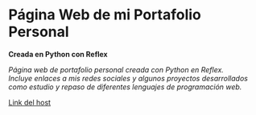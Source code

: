 # Página Web de mi Portafolio Personal
**Creada en Python con Reflex**

*Página web de portafolio personal creada con Python en Reflex.  
Incluye enlaces a mis redes sociales y algunos proyectos desarrollados como estudio y repaso de diferentes lenguajes de programación web.*

[Link del host](https://portafolio-yojan-eta.vercel.app/)
